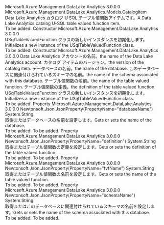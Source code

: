 <Type Name="USqlTableValuedFunction" FullName="Microsoft.Azure.Management.DataLake.Analytics.Models.USqlTableValuedFunction">
  <TypeSignature Language="C#" Value="public class USqlTableValuedFunction : Microsoft.Azure.Management.DataLake.Analytics.Models.CatalogItem" />
  <TypeSignature Language="ILAsm" Value=".class public auto ansi beforefieldinit USqlTableValuedFunction extends Microsoft.Azure.Management.DataLake.Analytics.Models.CatalogItem" />
  <TypeSignature Language="DocId" Value="T:Microsoft.Azure.Management.DataLake.Analytics.Models.USqlTableValuedFunction" />
  <TypeSignature Language="VB.NET" Value="Public Class USqlTableValuedFunction&#xA;Inherits CatalogItem" />
  <TypeSignature Language="F#" Value="type USqlTableValuedFunction = class&#xA;    inherit CatalogItem" />
  <AssemblyInfo>
    <AssemblyName>Microsoft.Azure.Management.DataLake.Analytics</AssemblyName>
    <AssemblyVersion>3.0.0.0</AssemblyVersion>
  </AssemblyInfo>
  <Base>
    <BaseTypeName>Microsoft.Azure.Management.DataLake.Analytics.Models.CatalogItem</BaseTypeName>
  </Base>
  <Interfaces />
  <Docs>
    <summary>
            <span data-ttu-id="af953-101">Data Lake Analytics カタログ U SQL テーブル値関数アイテムです。</span><span class="sxs-lookup"><span data-stu-id="af953-101">A Data Lake Analytics catalog U-SQL table valued function item.</span></span>
            </summary>
    <remarks>To be added.</remarks>
  </Docs>
  <Members>
    <Member MemberName=".ctor">
      <MemberSignature Language="C#" Value="public USqlTableValuedFunction ();" />
      <MemberSignature Language="ILAsm" Value=".method public hidebysig specialname rtspecialname instance void .ctor() cil managed" />
      <MemberSignature Language="DocId" Value="M:Microsoft.Azure.Management.DataLake.Analytics.Models.USqlTableValuedFunction.#ctor" />
      <MemberSignature Language="VB.NET" Value="Public Sub New ()" />
      <MemberType>Constructor</MemberType>
      <AssemblyInfo>
        <AssemblyName>Microsoft.Azure.Management.DataLake.Analytics</AssemblyName>
        <AssemblyVersion>3.0.0.0</AssemblyVersion>
      </AssemblyInfo>
      <Parameters />
      <Docs>
        <summary>
            <span data-ttu-id="af953-102">USqlTableValuedFunction クラスの新しいインスタンスを初期化します。</span><span class="sxs-lookup"><span data-stu-id="af953-102">Initializes a new instance of the USqlTableValuedFunction class.</span></span>
            </summary>
        <remarks>To be added.</remarks>
      </Docs>
    </Member>
    <Member MemberName=".ctor">
      <MemberSignature Language="C#" Value="public USqlTableValuedFunction (string computeAccountName = null, Nullable&lt;Guid&gt; version = null, string databaseName = null, string schemaName = null, string name = null, string definition = null);" />
      <MemberSignature Language="ILAsm" Value=".method public hidebysig specialname rtspecialname instance void .ctor(string computeAccountName, valuetype System.Nullable`1&lt;valuetype System.Guid&gt; version, string databaseName, string schemaName, string name, string definition) cil managed" />
      <MemberSignature Language="DocId" Value="M:Microsoft.Azure.Management.DataLake.Analytics.Models.USqlTableValuedFunction.#ctor(System.String,System.Nullable{System.Guid},System.String,System.String,System.String,System.String)" />
      <MemberSignature Language="VB.NET" Value="Public Sub New (Optional computeAccountName As String = null, Optional version As Nullable(Of Guid) = null, Optional databaseName As String = null, Optional schemaName As String = null, Optional name As String = null, Optional definition As String = null)" />
      <MemberSignature Language="F#" Value="new Microsoft.Azure.Management.DataLake.Analytics.Models.USqlTableValuedFunction : string * Nullable&lt;Guid&gt; * string * string * string * string -&gt; Microsoft.Azure.Management.DataLake.Analytics.Models.USqlTableValuedFunction" Usage="new Microsoft.Azure.Management.DataLake.Analytics.Models.USqlTableValuedFunction (computeAccountName, version, databaseName, schemaName, name, definition)" />
      <MemberType>Constructor</MemberType>
      <AssemblyInfo>
        <AssemblyName>Microsoft.Azure.Management.DataLake.Analytics</AssemblyName>
        <AssemblyVersion>3.0.0.0</AssemblyVersion>
      </AssemblyInfo>
      <Parameters>
        <Parameter Name="computeAccountName" Type="System.String" />
        <Parameter Name="version" Type="System.Nullable&lt;System.Guid&gt;" />
        <Parameter Name="databaseName" Type="System.String" />
        <Parameter Name="schemaName" Type="System.String" />
        <Parameter Name="name" Type="System.String" />
        <Parameter Name="definition" Type="System.String" />
      </Parameters>
      <Docs>
        <param name="computeAccountName"><span data-ttu-id="af953-103">Data Lake Analytics アカウントの名前。</span><span class="sxs-lookup"><span data-stu-id="af953-103">the name of the Data Lake Analytics account.</span></span></param>
        <param name="version"><span data-ttu-id="af953-104">カタログ アイテムのバージョン。</span><span class="sxs-lookup"><span data-stu-id="af953-104">the version of the catalog item.</span></span></param>
        <param name="databaseName"><span data-ttu-id="af953-105">データベースの名前。</span><span class="sxs-lookup"><span data-stu-id="af953-105">the name of the database.</span></span></param>
        <param name="schemaName"><span data-ttu-id="af953-106">このデータベースに関連付けられているスキーマの名前。</span><span class="sxs-lookup"><span data-stu-id="af953-106">the name of the schema associated with this database.</span></span></param>
        <param name="name"><span data-ttu-id="af953-107">テーブル値関数の名前。</span><span class="sxs-lookup"><span data-stu-id="af953-107">the name of the table valued function.</span></span></param>
        <param name="definition"><span data-ttu-id="af953-108">テーブル値関数の定義。</span><span class="sxs-lookup"><span data-stu-id="af953-108">the definition of the table valued function.</span></span></param>
        <summary>
            <span data-ttu-id="af953-109">USqlTableValuedFunction クラスの新しいインスタンスを初期化します。</span><span class="sxs-lookup"><span data-stu-id="af953-109">Initializes a new instance of the USqlTableValuedFunction class.</span></span>
            </summary>
        <remarks>To be added.</remarks>
      </Docs>
    </Member>
    <Member MemberName="DatabaseName">
      <MemberSignature Language="C#" Value="public string DatabaseName { get; set; }" />
      <MemberSignature Language="ILAsm" Value=".property instance string DatabaseName" />
      <MemberSignature Language="DocId" Value="P:Microsoft.Azure.Management.DataLake.Analytics.Models.USqlTableValuedFunction.DatabaseName" />
      <MemberSignature Language="VB.NET" Value="Public Property DatabaseName As String" />
      <MemberSignature Language="F#" Value="member this.DatabaseName : string with get, set" Usage="Microsoft.Azure.Management.DataLake.Analytics.Models.USqlTableValuedFunction.DatabaseName" />
      <MemberType>Property</MemberType>
      <AssemblyInfo>
        <AssemblyName>Microsoft.Azure.Management.DataLake.Analytics</AssemblyName>
        <AssemblyVersion>3.0.0.0</AssemblyVersion>
      </AssemblyInfo>
      <Attributes>
        <Attribute>
          <AttributeName>Newtonsoft.Json.JsonProperty(PropertyName="databaseName")</AttributeName>
        </Attribute>
      </Attributes>
      <ReturnValue>
        <ReturnType>System.String</ReturnType>
      </ReturnValue>
      <Docs>
        <summary>
            <span data-ttu-id="af953-110">取得またはデータベースの名前を設定します。</span><span class="sxs-lookup"><span data-stu-id="af953-110">Gets or sets the name of the database.</span></span>
            </summary>
        <value>To be added.</value>
        <remarks>To be added.</remarks>
      </Docs>
    </Member>
    <Member MemberName="Definition">
      <MemberSignature Language="C#" Value="public string Definition { get; set; }" />
      <MemberSignature Language="ILAsm" Value=".property instance string Definition" />
      <MemberSignature Language="DocId" Value="P:Microsoft.Azure.Management.DataLake.Analytics.Models.USqlTableValuedFunction.Definition" />
      <MemberSignature Language="VB.NET" Value="Public Property Definition As String" />
      <MemberSignature Language="F#" Value="member this.Definition : string with get, set" Usage="Microsoft.Azure.Management.DataLake.Analytics.Models.USqlTableValuedFunction.Definition" />
      <MemberType>Property</MemberType>
      <AssemblyInfo>
        <AssemblyName>Microsoft.Azure.Management.DataLake.Analytics</AssemblyName>
        <AssemblyVersion>3.0.0.0</AssemblyVersion>
      </AssemblyInfo>
      <Attributes>
        <Attribute>
          <AttributeName>Newtonsoft.Json.JsonProperty(PropertyName="definition")</AttributeName>
        </Attribute>
      </Attributes>
      <ReturnValue>
        <ReturnType>System.String</ReturnType>
      </ReturnValue>
      <Docs>
        <summary>
            <span data-ttu-id="af953-111">取得またはテーブル値関数の定義を設定します。</span><span class="sxs-lookup"><span data-stu-id="af953-111">Gets or sets the definition of the table valued function.</span></span>
            </summary>
        <value>To be added.</value>
        <remarks>To be added.</remarks>
      </Docs>
    </Member>
    <Member MemberName="Name">
      <MemberSignature Language="C#" Value="public string Name { get; set; }" />
      <MemberSignature Language="ILAsm" Value=".property instance string Name" />
      <MemberSignature Language="DocId" Value="P:Microsoft.Azure.Management.DataLake.Analytics.Models.USqlTableValuedFunction.Name" />
      <MemberSignature Language="VB.NET" Value="Public Property Name As String" />
      <MemberSignature Language="F#" Value="member this.Name : string with get, set" Usage="Microsoft.Azure.Management.DataLake.Analytics.Models.USqlTableValuedFunction.Name" />
      <MemberType>Property</MemberType>
      <AssemblyInfo>
        <AssemblyName>Microsoft.Azure.Management.DataLake.Analytics</AssemblyName>
        <AssemblyVersion>3.0.0.0</AssemblyVersion>
      </AssemblyInfo>
      <Attributes>
        <Attribute>
          <AttributeName>Newtonsoft.Json.JsonProperty(PropertyName="tvfName")</AttributeName>
        </Attribute>
      </Attributes>
      <ReturnValue>
        <ReturnType>System.String</ReturnType>
      </ReturnValue>
      <Docs>
        <summary>
            <span data-ttu-id="af953-112">取得またはテーブル値関数の名前を設定します。</span><span class="sxs-lookup"><span data-stu-id="af953-112">Gets or sets the name of the table valued function.</span></span>
            </summary>
        <value>To be added.</value>
        <remarks>To be added.</remarks>
      </Docs>
    </Member>
    <Member MemberName="SchemaName">
      <MemberSignature Language="C#" Value="public string SchemaName { get; set; }" />
      <MemberSignature Language="ILAsm" Value=".property instance string SchemaName" />
      <MemberSignature Language="DocId" Value="P:Microsoft.Azure.Management.DataLake.Analytics.Models.USqlTableValuedFunction.SchemaName" />
      <MemberSignature Language="VB.NET" Value="Public Property SchemaName As String" />
      <MemberSignature Language="F#" Value="member this.SchemaName : string with get, set" Usage="Microsoft.Azure.Management.DataLake.Analytics.Models.USqlTableValuedFunction.SchemaName" />
      <MemberType>Property</MemberType>
      <AssemblyInfo>
        <AssemblyName>Microsoft.Azure.Management.DataLake.Analytics</AssemblyName>
        <AssemblyVersion>3.0.0.0</AssemblyVersion>
      </AssemblyInfo>
      <Attributes>
        <Attribute>
          <AttributeName>Newtonsoft.Json.JsonProperty(PropertyName="schemaName")</AttributeName>
        </Attribute>
      </Attributes>
      <ReturnValue>
        <ReturnType>System.String</ReturnType>
      </ReturnValue>
      <Docs>
        <summary>
            <span data-ttu-id="af953-113">取得またはこのデータベースに関連付けられているスキーマの名前を設定します。</span><span class="sxs-lookup"><span data-stu-id="af953-113">Gets or sets the name of the schema associated with this database.</span></span>
            </summary>
        <value>To be added.</value>
        <remarks>To be added.</remarks>
      </Docs>
    </Member>
  </Members>
</Type>